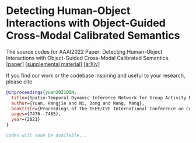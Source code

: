 # Detecting Human-Object Interactions with Object-Guided Cross-Modal Calibrated Semantics
The source codes for AAAI2022 Paper: 
Detecting Human-Object Interactions with Object-Guided Cross-Modal Calibrated Semantics.  
[[paper]](https://openaccess.thecvf.com/content/ICCV2021/papers/Yuan_Spatio-Temporal_Dynamic_Inference_Network_for_Group_Activity_Recognition_ICCV_2021_paper.pdf)
[[supplemental material]](https://openaccess.thecvf.com/content/ICCV2021/supplemental/Yuan_Spatio-Temporal_Dynamic_Inference_ICCV_2021_supplemental.pdf)
[[arXiv]](http://arxiv.org/abs/2108.11743)

If you find our work or the codebase inspiring and useful to your research, please cite
```bibtex
@inproceedings{yuan2021DIN,
  title={Spatio-Temporal Dynamic Inference Network for Group Activity Recognition},
  author={Yuan, Hangjie and Ni, Dong and Wang, Mang},
  booktitle={Proceedings of the IEEE/CVF International Conference on Computer Vision},
  pages={7476--7485},
  year={2021}
}

Codes will soon be available...
